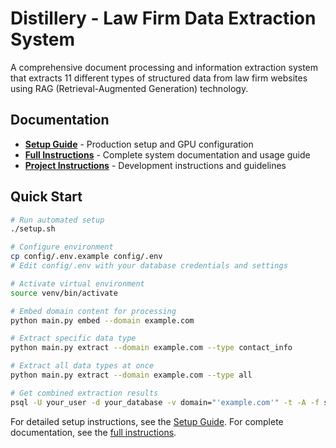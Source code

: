 # Distillery - Law Firm Data Extraction System

A comprehensive document processing and information extraction system that extracts 11 different types of structured data from law firm websites using RAG (Retrieval-Augmented Generation) technology.

## Documentation

- **[Setup Guide](SETUP.md)** - Production setup and GPU configuration
- **[Full Instructions](docs/INSTRUCTIONS.md)** - Complete system documentation and usage guide
- **[Project Instructions](docs/CLAUDE.md)** - Development instructions and guidelines

## Quick Start

```bash
# Run automated setup
./setup.sh

# Configure environment
cp config/.env.example config/.env
# Edit config/.env with your database credentials and settings

# Activate virtual environment
source venv/bin/activate

# Embed domain content for processing
python main.py embed --domain example.com

# Extract specific data type
python main.py extract --domain example.com --type contact_info

# Extract all data types at once
python main.py extract --domain example.com --type all

# Get combined extraction results
psql -U your_user -d your_database -v domain="'example.com'" -t -A -f sql/get_domain_extractions.sql > output.json
```

For detailed setup instructions, see the [Setup Guide](SETUP.md).
For complete documentation, see the [full instructions](docs/INSTRUCTIONS.md).